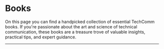 # Books

On this page you can find a handpicked collection of essential TechComm books. If you're passionate about the art and science of technical communication, these books are a treasure trove of valuable insights, practical tips, and expert guidance. 

---
